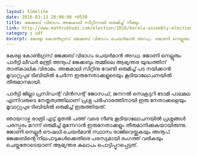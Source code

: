 ```yaml
---
layout: timeline
date: 2016-03-13 20:00:00 +0530
title: ജേക്കബ് വിഭാഗം അങ്കമാലി സീറ്റിനായി ഒരുമിച്ച് നീങ്ങും
link: http://www.mathrubhumi.com/election/2016/kerala-assembly-election/general-news/kerala-congress-jacob-malayalam-news-1.928312
category : udf
excerpt: കേരള കോണ്‍ഗ്രസ് ജേക്കബ് വിഭാഗം ചെയര്‍മാന്‍ അഡ്വ. ജോണി നെല്ലൂരും പാര്‍ട്ടി ലീഡര്‍ മന്ത്രി അനൂപ് ജേക്കബും തമ്മിലെ ആഭ്യന്തര യുദ്ധത്തിന് താത്കാലിക വിരാമം. 
---
```


കേരള കോണ്‍ഗ്രസ് ജേക്കബ് വിഭാഗം ചെയര്‍മാന്‍ അഡ്വ. ജോണി നെല്ലൂരും പാര്‍ട്ടി ലീഡര്‍ മന്ത്രി അനൂപ് ജേക്കബും തമ്മിലെ ആഭ്യന്തര യുദ്ധത്തിന് താത്കാലിക വിരാമം. അങ്കമാലി സീറ്റിനു വേണ്ടി ഒരുമിച്ച് പട നയിക്കാന്‍ മൂവാറ്റുപുഴ ടിബിയില്‍ ചേര്‍ന്ന ഇരുനേതാക്കളുടെയും കൂടിയാലോചനയില്‍ തീരുമാനമായി.

പാര്‍ട്ടി ജില്ലാ പ്രസിഡന്റ് വിന്‍സന്റ് ജോസഫ്, ജനറല്‍ സെക്രട്ടറി ടോമി പാലമല എന്നിവരുടെ നേതൃത്വത്തിലാണ് പ്രശ്ന പരിഹാരത്തിനായി ഇരു നേതാക്കളെയും മൂവാറ്റുപുഴ ടിബിയില്‍ ഒരുമിച്ച് ഇരുത്തിയത്.

ഞായറാഴ്ച രാത്രി എട്ട് മുതല്‍ പത്ത് വരെ നീണ്ട കൂടിയാലോചനയില്‍ പ്രശ്നങ്ങള്‍ പരസ്പരം മറന്ന് ഒരുമിച്ച് മുന്നേറാന്‍ ഇരുനേതാക്കളും തീരുമാനിക്കുകയായിരുന്നു.  ജോണി നെല്ലൂര്‍ ഔഷധി ചെയര്‍മാന്‍ സ്ഥാനം രാജിവെയ്ക്കുകയും അനൂപ് ജേക്കബിന്റെ നിലപാടുകള്‍ക്കെതിരെ പരസ്യമായി രംഗത്ത് വരികയും ചെയ്തതോടെയാണ് ആഭ്യന്തര കലാപം പൊട്ടിപ്പുറപ്പെട്ടത്.